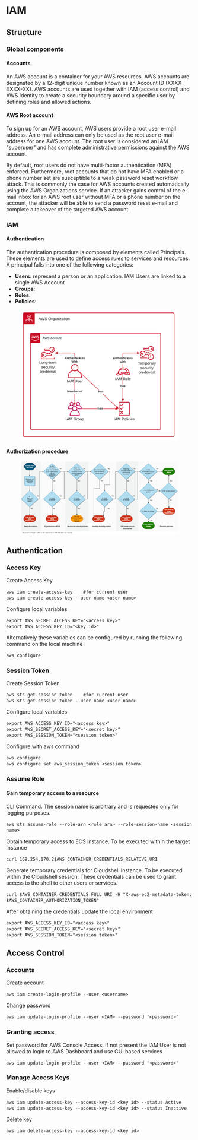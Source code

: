 # IAM

## Structure

### Global components

#### Accounts

﻿An AWS account is a container for your AWS resources. AWS accounts are designated by a 12-digit unique number known as an Account ID (XXXX-XXXX-XX). AWS accounts are used together with IAM (access control) and AWS Identity to create a security boundary around a specific user by defining roles and allowed actions.

#### AWS Root account

To sign up for an AWS account, AWS users provide a root user e-mail address. An e-mail address can only be used as the root user e-mail address for one AWS account. The root user is considered an IAM "superuser" and has complete administrative permissions against the AWS account.&#x20;

By default, root users do not have multi-factor authentication (MFA) enforced. Furthermore, root accounts that do not have MFA enabled or a phone number set are susceptible to a weak password reset workflow attack. This is commonly the case for AWS accounts created automatically using the AWS Organizations service. If an attacker gains control of the e-mail inbox for an AWS root user without MFA or a phone number on the account, the attacker will be able to send a password reset e-mail and complete a takeover of the targeted AWS account.

### IAM

#### Authentication

The authentication procedure is composed by elements called Principals. These elements are used to define access rules to services and resources. A principal falls into one of the following categories:

* **Users**: represent a person or an application.  IAM Users are linked to a single AWS Account
* **Groups**:
* **Roles**:
* **Policies**:

<figure><img src="../.gitbook/assets/image (1) (1).png" alt=""><figcaption></figcaption></figure>

#### Authorization procedure

<figure><img src="../.gitbook/assets/image (2).png" alt=""><figcaption></figcaption></figure>

## Authentication

### Access Key

Create Access Key

```
aws iam create-access-key    #for current user
aws iam create-access-key --user-name <user name>
```

Configure local variables

```
export AWS_SECRET_ACCESS_KEY="<access key>"
export AWS_ACCESS_KEY_ID="<key id>"
```

Alternatively these variables can be configured by running the following command on the local machine

```
aws configure
```

### Session Token

Create Session Token

```
aws sts get-session-token    #for current user
aws sts get-session-token --user-name <user name>
```

Configure local variables

```
export AWS_ACCESS_KEY_ID="<access key>"
export AWS_SECRET_ACCESS_KEY="<secret key>"
export AWS_SESSION_TOKEN="<session token>"
```

Configure with aws command

```
aws configure
aws configure set aws_session_token <session token>
```

### Assume Role

#### Gain temporary access to a resource

CLI Command. The session name is arbitrary and is requested only for logging purposes.

```
aws sts assume-role --role-arn <role arn> --role-session-name <session name>
```

Obtain temporary access to ECS instance. To be executed within the target instance

```
curl 169.254.170.2$AWS_CONTAINER_CREDENTIALS_RELATIVE_URI
```

Generate temporary credentials for Cloudshell instance. To be executed within the Cloudshell session. These credentials can be used to grant access to the shell to other users or services.

```
curl $AWS_CONTAINER_CREDENTIALS_FULL_URI -H "X-aws-ec2-metadata-token: $AWS_CONTAINER_AUTHORIZATION_TOKEN" 
```

After obtaining the credentials update the local environment

```
export AWS_ACCESS_KEY_ID="<access key>"
export AWS_SECRET_ACCESS_KEY="<secret key>"
export AWS_SESSION_TOKEN="<session token>"
```

## Access Control

### Accounts

Create account

```
aws iam create-login-profile --user <username>
```

Change password

```
aws iam update-login-profile --user <IAM> --password '<password>'
```

### Granting access

Set password for AWS Console Access. If not present the IAM User is not allowed to login to AWS Dashboard and use GUI based services

```
aws iam update-login-profile --user <IAM> --password '<password>'
```

### Manage Access Keys

Enable/disable keys

```
aws iam update-access-key --access-key-id <key id> --status Active
aws iam update-access-key --access-key-id <key id> --status Inactive
```

Delete key

```
aws iam delete-access-key --access-key-id <key id>
```
